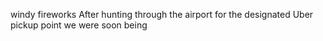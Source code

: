 windy
fireworks
After hunting through the airport for the designated Uber pickup point we were soon being
